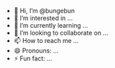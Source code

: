 - 👋 Hi, I’m @bungebun
- 👀 I’m interested in ...
- 🌱 I’m currently learning ... 
- 💞️ I’m looking to collaborate on ...    
- 📫 How to reach me ...   
- 😄 Pronouns: ...   
- ⚡ Fun fact: ...  
<!--- 
bungebun/bungebun is a ✨ special ✨ repository because its `README.md` (this file) appears on your GitHub profile. 
You can click the Preview link to take a look at your changes.
--->
  
